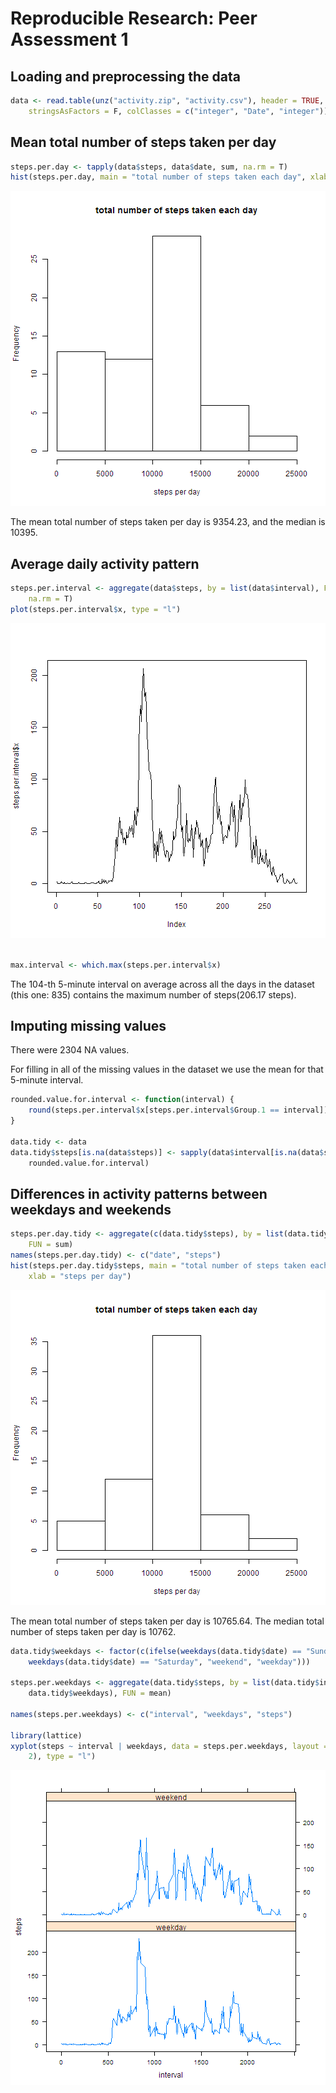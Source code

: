 # Reproducible Research: Peer Assessment 1



## Loading and preprocessing the data

```r
data <- read.table(unz("activity.zip", "activity.csv"), header = TRUE, sep = ",", 
    stringsAsFactors = F, colClasses = c("integer", "Date", "integer"))
```



## Mean total number of steps taken per day

```r
steps.per.day <- tapply(data$steps, data$date, sum, na.rm = T)
hist(steps.per.day, main = "total number of steps taken each day", xlab = "steps per day")
```

![plot of chunk unnamed-chunk-3](figure/unnamed-chunk-3.png) 

The mean total number of steps taken per day is   9354.23,
and the median is 10395.


## Average daily activity pattern

```r
steps.per.interval <- aggregate(data$steps, by = list(data$interval), FUN = mean, 
    na.rm = T)
plot(steps.per.interval$x, type = "l")
```

![plot of chunk unnamed-chunk-4](figure/unnamed-chunk-4.png) 

```r

max.interval <- which.max(steps.per.interval$x)
```


The 104-th 5-minute interval on average across all the days in the dataset (this one:  835) contains the maximum number of steps(206.17 steps).

## Imputing missing values
There were 2304 NA values.

For filling in all of the missing values in the dataset we use the mean for that 5-minute interval.


```r
rounded.value.for.interval <- function(interval) {
    round(steps.per.interval$x[steps.per.interval$Group.1 == interval])
}

data.tidy <- data
data.tidy$steps[is.na(data$steps)] <- sapply(data$interval[is.na(data$steps)], 
    rounded.value.for.interval)
```



## Differences in activity patterns between weekdays and weekends

```r
steps.per.day.tidy <- aggregate(c(data.tidy$steps), by = list(data.tidy$date), 
    FUN = sum)
names(steps.per.day.tidy) <- c("date", "steps")
hist(steps.per.day.tidy$steps, main = "total number of steps taken each day", 
    xlab = "steps per day")
```

![plot of chunk unnamed-chunk-6](figure/unnamed-chunk-6.png) 

The mean total number of steps taken per day is 10765.64.
The median total number of steps taken per day is    10762.



```r
data.tidy$weekdays <- factor(c(ifelse(weekdays(data.tidy$date) == "Sunday" | 
    weekdays(data.tidy$date) == "Saturday", "weekend", "weekday")))

steps.per.weekdays <- aggregate(data.tidy$steps, by = list(data.tidy$interval, 
    data.tidy$weekdays), FUN = mean)

names(steps.per.weekdays) <- c("interval", "weekdays", "steps")

library(lattice)
xyplot(steps ~ interval | weekdays, data = steps.per.weekdays, layout = c(1, 
    2), type = "l")
```

![plot of chunk unnamed-chunk-7](figure/unnamed-chunk-7.png) 








